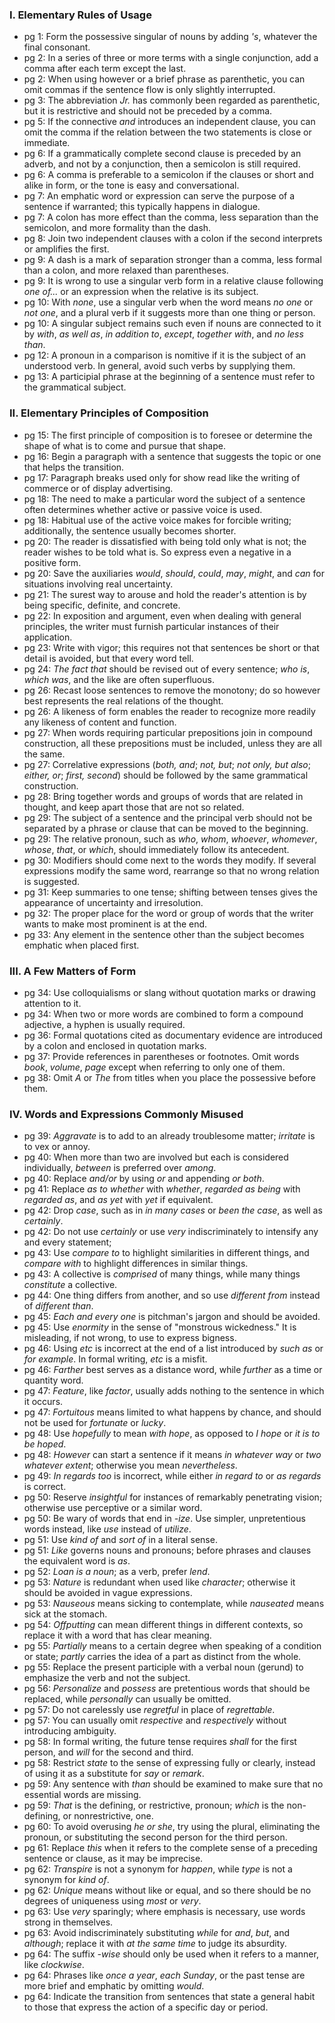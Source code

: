 ### I. Elementary Rules of Usage
* pg 1: Form the possessive singular of nouns by adding _'s_, whatever the final consonant.
* pg 2: In a series of three or more terms with a single conjunction, add a comma after each term except the last.
* pg 2: When using however or a brief phrase as parenthetic, you can omit commas if the sentence flow is only slightly interrupted.
* pg 3: The abbreviation _Jr._ has commonly been regarded as parenthetic, but it is restrictive and should not be preceded by a comma.
* pg 5: If the connective _and_ introduces an independent clause, you can omit the comma if the relation between the two statements is close or immediate.
* pg 6: If a grammatically complete second clause is preceded by an adverb, and not by a conjunction, then a semicolon is still required.
* pg 6: A comma is preferable to a semicolon if the clauses or short and alike in form, or the tone is easy and conversational.
* pg 7: An emphatic word or expression can serve the purpose of a sentence if warranted; this typically happens in dialogue.
* pg 7: A colon has more effect than the comma, less separation than the semicolon, and more formality than the dash.
* pg 8: Join two independent clauses with a colon if the second interprets or amplifies the first.
* pg 9: A dash is a mark of separation stronger than a comma, less formal than a colon, and more relaxed than parentheses.
* pg 9: It is wrong to use a singular verb form in a relative clause following _one of..._ or an expression when the relative is its subject.
* pg 10: With _none_, use a singular verb when the word means _no one_ or _not one_, and a plural verb if it suggests more than one thing or person.
* pg 10: A singular subject remains such even if nouns are connected to it by _with_, _as well as_, _in addition to_, _except_, _together with_, and _no less than_.
* pg 12: A pronoun in a comparison is nomitive if it is the subject of an understood verb. In general, avoid such verbs by supplying them.
* pg 13: A participial phrase at the beginning of a sentence must refer to the grammatical subject.

### II. Elementary Principles of Composition
* pg 15: The first principle of composition is to foresee or determine the shape of what is to come and pursue that shape.
* pg 16: Begin a paragraph with a sentence that suggests the topic or one that helps the transition. 
* pg 17: Paragraph breaks used only for show read like the writing of commerce or of display advertising.
* pg 18: The need to make a particular word the subject of a sentence often determines whether active or passive voice is used.
* pg 18: Habitual use of the active voice makes for forcible writing; additionally, the sentence usually becomes shorter.
* pg 20: The reader is dissatisfied with being told only what is not; the reader wishes to be told what is. So express even a negative in a positive form.
* pg 20: Save the auxiliaries _would_, _should_, _could_, _may_, _might_, and _can_ for situations involving real uncertainty.
* pg 21: The surest way to arouse and hold the reader's attention is by being specific, definite, and concrete.
* pg 22: In exposition and argument, even when dealing with general principles, the writer must furnish particular instances of their application.
* pg 23: Write with vigor; this requires not that sentences be short or that detail is avoided, but that every word tell.
* pg 24: _The fact that_ should be revised out of every sentence; _who is_, _which was_, and the like are often superfluous.
* pg 26: Recast loose sentences to remove the monotony; do so however best represents the real relations of the thought.
* pg 26: A likeness of form enables the reader to recognize more readily any likeness of content and function.
* pg 27: When words requiring particular prepositions join in compound construction, all these prepositions must be included, unless they are all the same.
* pg 27: Correlative expressions (_both, and_; _not, but_; _not only, but also_; _either, or_; _first, second_) should be followed by the same grammatical construction.
* pg 28: Bring together words and groups of words that are related in thought, and keep apart those that are not so related.
* pg 29: The subject of a sentence and the principal verb should not be separated by a phrase or clause that can be moved to the beginning.
* pg 29: The relative pronoun, such as _who_, _whom_, _whoever_, _whomever_, _whose_, _that_, or _which_, should immediately follow its antecedent.
* pg 30: Modifiers should come next to the words they modify. If several expressions modify the same word, rearrange so that no wrong relation is suggested.
* pg 31: Keep summaries to one tense; shifting between tenses gives the appearance of uncertainty and irresolution.
* pg 32: The proper place for the word or group of words that the writer wants to make most prominent is at the end.
* pg 33: Any element in the sentence other than the subject becomes emphatic when placed first.

### III. A Few Matters of Form
* pg 34: Use colloquialisms or slang without quotation marks or drawing attention to it.
* pg 34: When two or more words are combined to form a compound adjective, a hyphen is usually required.
* pg 36: Formal quotations cited as documentary evidence are introduced by a colon and enclosed in quotation marks.
* pg 37: Provide references in parentheses or footnotes. Omit words _book_, _volume_, _page_ except when referring to only one of them.
* pg 38: Omit _A_ or _The_ from titles when you place the possessive before them.

### IV. Words and Expressions Commonly Misused
* pg 39: _Aggravate_ is to add to an already troublesome matter; _irritate_ is to vex or annoy.
* pg 40: When more than two are involved but each is considered individually, _between_ is preferred over _among_.
* pg 40: Replace _and/or_ by using _or_ and appending _or both_.
* pg 41: Replace _as to whether_ with _whether_, _regarded as being_ with _regarded as_, and _as yet_ with _yet_ if equivalent.
* pg 42: Drop _case_, such as in _in many cases_ or _been the case_, as well as _certainly_.
* pg 42: Do not use _certainly_ or use _very_ indiscriminately to intensify any and every statement; 
* pg 43: Use _compare to_ to highlight similarities in different things, and _compare with_ to highlight differences in similar things.
* pg 43: A collective is _comprised_ of many things, while many things _constitute_ a collective.
* pg 44: One thing differs from another, and so use _different from_ instead of _different than_.
* pg 45: _Each and every one_ is pitchman's jargon and should be avoided.
* pg 45: Use _enormity_ in the sense of "monstrous wickedness." It is misleading, if not wrong, to use to express bigness.
* pg 46: Using _etc_ is incorrect at the end of a list introduced by _such as_ or _for example_. In formal writing, _etc_ is a misfit.
* pg 46: _Farther_ best serves as a distance word, while _further_ as a time or quantity word.
* pg 47: _Feature_, like _factor_, usually adds nothing to the sentence in which it occurs.
* pg 47: _Fortuitous_ means limited to what happens by chance, and should not be used for _fortunate_ or _lucky_.
* pg 48: Use _hopefully_ to mean _with hope_, as opposed to _I hope_ or _it is to be hoped_.
* pg 48: _However_ can start a sentence if it means _in whatever way_ or _two whatever extent_; otherwise you mean _nevertheless_.
* pg 49: _In regards too_ is incorrect, while either _in regard to_ or _as regards_ is correct.
* pg 50: Reserve _insightful_ for instances of remarkably penetrating vision; otherwise use perceptive or a similar word.
* pg 50: Be wary of words that end in _-ize_. Use simpler, unpretentious words instead, like _use_ instead of _utilize_.
* pg 51: Use _kind of_ and _sort of_ in a literal sense.
* pg 51: _Like_ governs nouns and pronouns; before phrases and clauses the equivalent word is _as_.
* pg 52: _Loan is a noun_; as a verb, prefer _lend_.
* pg 53: _Nature_ is redundant when used like _character_; otherwise it should be avoided in vague expressions.
* pg 53: _Nauseous_ means sicking to contemplate, while _nauseated_ means sick at the stomach.
* pg 54: _Offputting_ can mean different things in different contexts, so replace it with a word that has clear meaning.
* pg 55: _Partially_ means to a certain degree when speaking of a condition or state; _partly_ carries the idea of a part as distinct from the whole.
* pg 55: Replace the present participle with a verbal noun (gerund) to emphasize the verb and not the subject.
* pg 56: _Personalize_ and _possess_ are pretentious words that should be replaced, while _personally_ can usually be omitted.
* pg 57: Do not carelessly use _regretful_ in place of _regrettable_.
* pg 57: You can usually omit _respective_ and _respectively_ without introducing ambiguity.
* pg 58: In formal writing, the future tense requires _shall_ for the first person, and _will_ for the second and third.
* pg 58: Restrict _state_ to the sense of expressing fully or clearly, instead of using it as a substitute for _say_ or _remark_.
* pg 59: Any sentence with _than_ should be examined to make sure that no essential words are missing.
* pg 59: _That_ is the defining, or restrictive, pronoun; _which_ is the non-defining, or nonrestrictive, one.
* pg 60: To avoid overusing _he or she_, try using the plural, eliminating the pronoun, or substituting the second person for the third person.
* pg 61: Replace _this_ when it refers to the complete sense of a preceding sentence or clause, as it may be imprecise.
* pg 62: _Transpire_ is not a synonym for _happen_, while _type_ is not a synonym for _kind of_.
* pg 62: _Unique_ means without like or equal, and so there should be no degrees of uniqueness using _most_ or _very_.
* pg 63: Use _very_ sparingly; where emphasis is necessary, use words strong in themselves.
* pg 63: Avoid indiscriminately substituting _while_ for _and_, _but_, and _although_; replace it with _at the same time_ to judge its absurdity.
* pg 64: The suffix _-wise_ should only be used when it refers to a manner, like _clockwise_.
* pg 64: Phrases like _once a year_, _each Sunday_, or the past tense are more brief and emphatic by omitting _would_.
* pg 64: Indicate the transition from sentences that state a general habit to those that express the action of a specific day or period.

